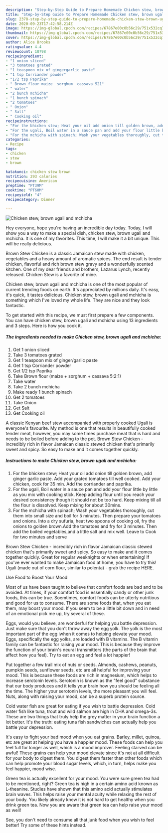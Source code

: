 ```yaml
---
description: "Step-by-Step Guide to Prepare Homemade Chicken stew, brown ugali and mchicha"
title: "Step-by-Step Guide to Prepare Homemade Chicken stew, brown ugali and mchicha"
slug: 2378-step-by-step-guide-to-prepare-homemade-chicken-stew-brown-ugali-and-mchicha
date: 2020-09-23T17:42:58.214Z
image: https://img-global.cpcdn.com/recipes/67867e00c0b56c29/751x532cq70/chicken-stew-brown-ugali-and-mchicha-recipe-main-photo.jpg
thumbnail: https://img-global.cpcdn.com/recipes/67867e00c0b56c29/751x532cq70/chicken-stew-brown-ugali-and-mchicha-recipe-main-photo.jpg
cover: https://img-global.cpcdn.com/recipes/67867e00c0b56c29/751x532cq70/chicken-stew-brown-ugali-and-mchicha-recipe-main-photo.jpg
author: Alice Brooks
ratingvalue: 4.4
reviewcount: 10798
recipeingredient:
- "1 onion sliced"
- "3 tomatoes grated"
- "1 teaspoon mix of gingergarlic paste"
- "1 tsp Corriander powder"
- "1/2 tsp Paprika"
- " Brown flour maize  sorghum  cassava 521"
- " water"
- "2 bunch mchicha"
- "1 bunch spinach"
- "2 tomatoes"
- " Onion"
- " Salt"
- " Cooking oil"
recipeinstructions:
- "For the bhicken stew; Heat your oil add onion till golden brown, add ginger garlic paste. Add your grated tomatoes till well cooked. Add your chicken, cook for 35 min. Add the corriander and paprika."
- "For the ugali, Boil water in a sauce pan and add your flour little by little as you mix with cooking stick. Keep adding flour until you reach your desired consistency though it should not be too hard. Keep mixing till all the flour is dissolved. Keep mixing for about 30mins."
- "For the mchicha with spinach; Wash your vegetables thoroughly, cut them into small size and boil for 5 minutes. Then prepare your tomatoes and onions. Into a dry sufuria, heat two spoons of cooking oil, fry the onions to golden brown.Add the tomatoes and fry for 3 minutes. Then add the boiled vegetables,and a little salt and mix well. Leave to Cook for two minutes and serve"
categories:
- Recipe
tags:
- chicken
- stew
- brown

katakunci: chicken stew brown 
nutrition: 293 calories
recipecuisine: American
preptime: "PT39M"
cooktime: "PT60M"
recipeyield: "4"
recipecategory: Dinner

---
```



![Chicken stew, brown ugali and mchicha](https://img-global.cpcdn.com/recipes/67867e00c0b56c29/751x532cq70/chicken-stew-brown-ugali-and-mchicha-recipe-main-photo.jpg)

Hey everyone, hope you're having an incredible day today. Today, I will show you a way to make a special dish, chicken stew, brown ugali and mchicha. It is one of my favorites. This time, I will make it a bit unique. This will be really delicious.

Brown Stew Chicken is a classic Jamaican stew made with chicken, vegetables and a heavy amount of aromatic spices. The end result is tender chicken, flavorful and rich brown stew gravy and a wonderfully scented kitchen. One of my dear friends and brothers, Lazarus Lynch, recently released. Chicken Stew is a favorite of mine.

Chicken stew, brown ugali and mchicha is one of the most popular of current trending foods on earth. It's appreciated by millions daily. It's easy, it's quick, it tastes delicious. Chicken stew, brown ugali and mchicha is something which I've loved my whole life. They are nice and they look fantastic.


To get started with this recipe, we must first prepare a few components. You can have chicken stew, brown ugali and mchicha using 13 ingredients and 3 steps. Here is how you cook it.

<!--inarticleads1-->

##### The ingredients needed to make Chicken stew, brown ugali and mchicha:

1. Get 1 onion sliced
1. Take 3 tomatoes grated
1. Get 1 teaspoon mix of ginger/garlic paste
1. Get 1 tsp Corriander powder
1. Get 1/2 tsp Paprika
1. Take  Brown flour (maize + sorghum + cassava 5:2:1)
1. Take  water
1. Take 2 bunch mchicha
1. Make ready 1 bunch spinach
1. Get 2 tomatoes
1. Take  Onion
1. Get  Salt
1. Get  Cooking oil


A classic Kenyan beef stew accompanied with properly cooked Ugali is everyone&#39;s favourite. My method is one that results in beautifully cooked tender meat, however, you may some times purchase meat that is hard and needs to be boiled before adding to the pot. Brown Stew Chicken - incredibly rich in flavor Jamaican classic stewed chicken that&#39;s primarily sweet and spicy. So easy to make and it comes together quickly. 

<!--inarticleads2-->

##### Instructions to make Chicken stew, brown ugali and mchicha:

1. For the bhicken stew; Heat your oil add onion till golden brown, add ginger garlic paste. Add your grated tomatoes till well cooked. Add your chicken, cook for 35 min. Add the corriander and paprika.
1. For the ugali, Boil water in a sauce pan and add your flour little by little as you mix with cooking stick. Keep adding flour until you reach your desired consistency though it should not be too hard. Keep mixing till all the flour is dissolved. Keep mixing for about 30mins.
1. For the mchicha with spinach; Wash your vegetables thoroughly, cut them into small size and boil for 5 minutes. Then prepare your tomatoes and onions. Into a dry sufuria, heat two spoons of cooking oil, fry the onions to golden brown.Add the tomatoes and fry for 3 minutes. Then add the boiled vegetables,and a little salt and mix well. Leave to Cook for two minutes and serve


Brown Stew Chicken - incredibly rich in flavor Jamaican classic stewed chicken that&#39;s primarily sweet and spicy. So easy to make and it comes together quickly. Great for regular weeknights or when entertaining! If you&#39;ve ever wanted to make Jamaican food at home, you have to try this! Ugali (made out of corn flour, similar to polenta) - grab the recipe HERE. 

Use Food to Boost Your Mood


Most of us have been taught to believe that comfort foods are bad and to be avoided. At times, if your comfort food is essentially candy or other junk foods, this can be true. Soemtimes, comfort foods can be utterly nutritious and good for us to consume. There are some foods that, when you eat them, may boost your mood. If you seem to be a little bit down and in need of an emotional pick me up, try several of these.

Eggs, would you believe, are wonderful for helping you battle depression. Just make sure that you don't throw away the egg yolk. The yolk is the most important part of the egg iwhen it comes to helping elevate your mood. Eggs, specifically the egg yolks, are loaded with B vitamins. The B vitamin family can be fantastic for raising your mood. This is because they improve the function of your brain's neural transmitters (the parts of the brain that affect how you feel). Try to eat an egg and feel a lot happier!

Put together a few trail mix of nuts or seeds. Almonds, cashews, peanuts, pumpkin seeds, sunflower seeds, etc are all helpful for improving your mood. This is because these foods are rich in magnesium, which helps to increase serotonin levels. Serotonin is known as the "feel good" substance that our body produces and it tells your brain how you should be feeling all the time. The higher your serotonin levels, the more pleasant you will feel. Nuts, along with raising your mood, can be a superb protein source.

Cold water fish are great for eating if you wish to battle depression. Cold water fish like tuna, trout and wild salmon are high in DHA and omega-3s. These are two things that truly help the grey matter in your brain function a lot better. It's the truth: eating tuna fish sandwiches can actually help you battle your depression. 

It's easy to fight your bad mood when you eat grains. Barley, millet, quinoa, etc are great at helping you have a happier mood. These foods can help you feel full for longer as well, which is a mood improver. Feeling starved can be awful! These grains can help your mood elevate since it's not at all difficult for your body to digest them. You digest them faster than other foods which can help promote your blood sugar levels, which, in turn, helps make you feel happier, mood wise.

Green tea is actually excellent for your mood. You were sure green tea had to be mentioned, right? Green tea is high in a certain amino acid known as L-theanine. Studies have shown that this amino acid actually stimulates brain waves. This helps raise your mental acuity while relaxing the rest of your body. You likely already knew it is not hard to get healthy when you drink green tea. Now you are aware that green tea can help raise your mood as well!

See, you don't need to consume all that junk food when you wish to feel better! Try  some  of  these  hints  instead.

